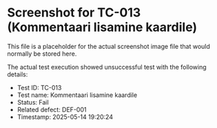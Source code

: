 # Screenshot for TC-013 (Kommentaari lisamine kaardile)

This file is a placeholder for the actual screenshot image file that would normally be stored here.

The actual test execution showed unsuccessful test with the following details:
- Test ID: TC-013
- Test name: Kommentaari lisamine kaardile
- Status: Fail
- Related defect: DEF-001
- Timestamp: 2025-05-14 19:20:24